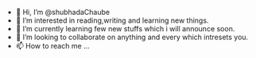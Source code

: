 - 👋 Hi, I’m @shubhadaChaube
- 👀 I’m interested in reading,writing and learning new things.
- 🌱 I’m currently learning few new stuffs which i will announce soon.
- 💞️ I’m looking to collaborate on anything and every which intresets you.
- 📫 How to reach me ...

<!---
shubhadaChaube/shubhadaChaube is a ✨ special ✨ repository because its `README.md` (this file) appears on your GitHub profile.
You can click the Preview link to take a look at your changes.
--->
